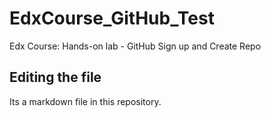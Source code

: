 # EdxCourse_GitHub_Test
Edx Course: Hands-on lab - GitHub Sign up and Create Repo
## Editing the file
Its a markdown file in this repository.
